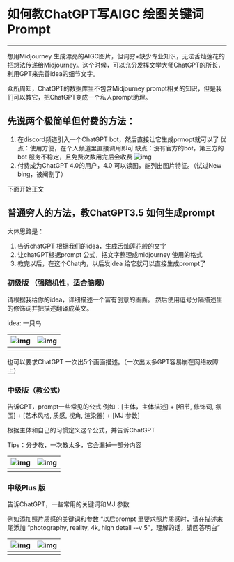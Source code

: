 # 如何教ChatGPT写AIGC 绘图关键词 Prompt
---
想用Midjourney 生成漂亮的AIGC图片，但词穷+缺少专业知识，无法舌灿莲花的把想法传递给Midjourney。这个时候，可以充分发挥文学大师ChatGPT的所长，利用GPT来完善idea的细节文字。



众所周知，ChatGPT的数据库里不包含Midjourney prompt相关的知识，但是我们可以教它，把ChatGPT变成一个私人prompt助理。



## 先说两个极简单但付费的方法：

1. 在discord频道引入一个ChatGPT bot，然后直接让它生成prmopt就可以了
   优点：使用方便，在个人频道里直接调用即可
   缺点：没有官方的bot，第三方的bot 服务不稳定，且免费次数用完后会收费 ![img](https://cdn.jsdelivr.net/gh/misu198/Midjourney@main/guge/a7c1043f6d5a3f61713434489.png_q900)
2. 付费成为ChatGPT 4.0的用户，4.0 可以读图，能列出图片特征。（试过New bing，被阉割了）



下面开始正文



## 普通穷人的方法，教ChatGPT3.5 如何生成prompt

大体思路是：

1. 告诉chatGPT 根据我们的idea，生成舌灿莲花般的文字
2. 让chatGPT根据prompt 公式，把文字整理成midjourney 使用的格式
3. 教完以后，在这个Chat内，以后发idea 给它就可以直接生成prompt了

### 初级版 （强随机性，适合脑爆）

请根据我给你的idea，详细描述一个富有创意的画面。 然后使用逗号分隔描述里的修饰词并把描述翻译成英文。

idea: 一只鸟

| ![img](https://cdn.jsdelivr.net/gh/misu198/Midjourney@main/guge/7ea703273d1daf11713434466.png_q900) | ![img](https://cdn.jsdelivr.net/gh/misu198/Midjourney@main/guge/35d4f1f9d4a08591713434466.png_q900) |
| ------------------------------------------------------------ | ------------------------------------------------------------ |
|                                                              |                                                              |

也可以要求ChatGPT 一次出5个画面描述。（一次出太多GPT容易崩在网络故障上）

### 中级版（教公式）

告诉GPT，prompt一些常见的公式
例如：[主体，主体描述] + [细节, 修饰词, 氛围] + [艺术风格, 质感, 视角, 渲染器] + [MJ 参数]

根据主体和自己的习惯定义这个公式，并告诉ChatGPT

Tips：分步教，一次教太多，它会漏掉一部分内容

| ![img](https://cdn.jsdelivr.net/gh/misu198/Midjourney@main/guge/ced38442fce97441713434465.png_q900) | ![img](https://cdn.jsdelivr.net/gh/misu198/Midjourney@main/guge/a4cbda08bbd3a0c1713434465.png_q900) |
| ------------------------------------------------------------ | ------------------------------------------------------------ |
|                                                              |                                                              |

### 中级Plus 版

告诉ChatGPT，一些常用的关键词和MJ 参数

例如添加照片质感的关键词和参数 “以后prompt 里要求照片质感时，请在描述末尾添加 “photography, reality, 4k, high detail --v 5”，理解的话，请回答明白”

| ![img](https://cdn.jsdelivr.net/gh/misu198/Midjourney@main/guge/c96f586b9a7e8791713434465.png_q900) | ![img](https://image.bzu.cn/web_img/202307/6b1519c7cdfa884.png_q900) |
| ------------------------------------------------------------ | ------------------------------------------------------------ |
|                                                              |                                                              |